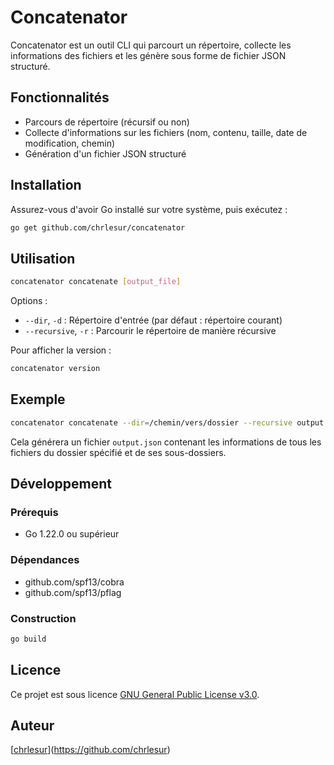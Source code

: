 # Concatenator

Concatenator est un outil CLI qui parcourt un répertoire, collecte les informations des fichiers et les génère sous forme de fichier JSON structuré.

## Fonctionnalités

- Parcours de répertoire (récursif ou non)
- Collecte d'informations sur les fichiers (nom, contenu, taille, date de modification, chemin)
- Génération d'un fichier JSON structuré

## Installation

Assurez-vous d'avoir Go installé sur votre système, puis exécutez :

```bash
go get github.com/chrlesur/concatenator
```

## Utilisation

```bash
concatenator concatenate [output_file]
```

Options :
- `--dir`, `-d` : Répertoire d'entrée (par défaut : répertoire courant)
- `--recursive`, `-r` : Parcourir le répertoire de manière récursive

Pour afficher la version :

```bash
concatenator version
```

## Exemple

```bash
concatenator concatenate --dir=/chemin/vers/dossier --recursive output.json
```

Cela générera un fichier `output.json` contenant les informations de tous les fichiers du dossier spécifié et de ses sous-dossiers.

## Développement

### Prérequis

- Go 1.22.0 ou supérieur

### Dépendances

- github.com/spf13/cobra
- github.com/spf13/pflag

### Construction

```bash
go build
```

## Licence

Ce projet est sous licence [GNU General Public License v3.0](https://www.gnu.org/licenses/gpl-3.0.en.html).

## Auteur

[[chrlesur](https://github.com/chrlesur)](https://github.com/chrlesur)

